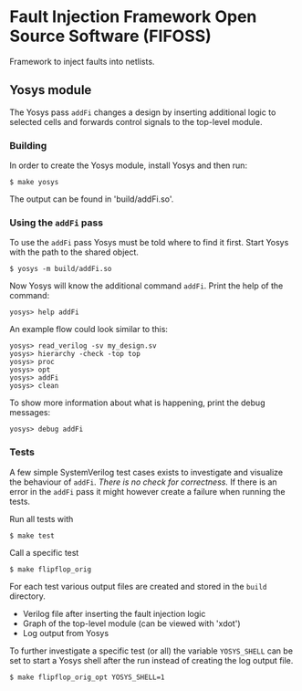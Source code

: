 # Fault Injection Framework Open Source Software (FIFOSS)

Framework to inject faults into netlists.

## Yosys module

The Yosys pass `addFi` changes a design by inserting additional logic to
selected cells and forwards control signals to the top-level module.

### Building

In order to create the Yosys module, install Yosys and then run:

    $ make yosys

The output can be found in 'build/addFi.so'.

### Using the `addFi` pass

To use the `addFi` pass Yosys must be told where to find it first.
Start Yosys with the path to the shared object.

    $ yosys -m build/addFi.so

Now Yosys will know the additional command `addFi`.
Print the help of the command:

    yosys> help addFi

An example flow could look similar to this:

    yosys> read_verilog -sv my_design.sv
    yosys> hierarchy -check -top top
    yosys> proc
    yosys> opt
    yosys> addFi
    yosys> clean

To show more information about what is happening, print the debug messages:

    yosys> debug addFi

### Tests
A few simple SystemVerilog test cases exists to investigate and visualize
the behaviour of `addFi`.
*There is no check for correctness.*
If there is an error in the `addFi` pass it might however create a failure
when running the tests.

Run all tests with

    $ make test

Call a specific test

    $ make flipflop_orig

For each test various output files are created and stored in the `build`
directory.
- Verilog file after inserting the fault injection logic
- Graph of the top-level module (can be viewed with 'xdot')
- Log output from Yosys

To further investigate a specific test (or all) the variable `YOSYS_SHELL` can
be set to start a Yosys shell after the run instead of creating the log output
file.

    $ make flipflop_orig_opt YOSYS_SHELL=1
